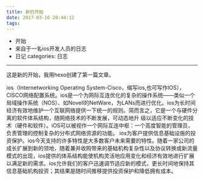 ```yaml
---
title: 新的开始
date: 2017-03-16 20:44:12
tags:
---
```

- 开始
- 来自于一名ios开发人员的日志
- 日记
categories: 日志
---

这是新的开始，我用hexo创建了第一篇文章。

ios（Internetworking Operating System-Cisco，缩写ios,也可写作IOS），CISCO网络配置系统。ios是一个为网际互连优化的复杂的操作系统——类似一个局域操作系统（NOS）、如Novell的NetWare，为LANs而进行优化。ios为长时间经济有效地维护一个互联网络提供一下统一的规则。简而言之，它是一个与硬件分离的软件体系结构，随网络技术的不断发展，可动态地升 级以适应不断变化的技术（硬件和软件）。iOS可以被视作一个网际互连中枢：一个高度智能的管理员，负责管理的控制复杂的分布式网络资源的功能。
ios为客户提供信息基础设施的投资保护。ios今天支持的许多特性是大多数客户未来需要的特性。随着一家公司的成长扩展到新的领地，随着兼并收购带来的基础机构复杂性以及协议转换或新流量模式的出现，ios提供的体系结构能使机构灵活地应用变化和经济有效地进行扩展以满足新的需求。ios允许我们的客户迅速调节适应新的模式，更长时间地保持其信息基础机构投资；其结果是随时间推移提供投资保护和降低拥有成本。


